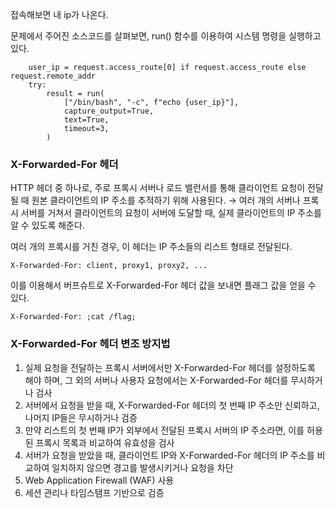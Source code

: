 접속해보면 내 ip가 나온다.

문제에서 주어진 소스코드를 살펴보면, run() 함수를 이용하여 시스템 명령을 실행하고 있다.
```
    user_ip = request.access_route[0] if request.access_route else request.remote_addr
    try:
        result = run(
            ["/bin/bash", "-c", f"echo {user_ip}"],
            capture_output=True,
            text=True,
            timeout=3,
        )
```

### X-Forwarded-For 헤더
HTTP 헤더 중 하나로, 주로 프록시 서버나 로드 밸런서를 통해 클라이언트 요청이 전달될 때 원본 클라이언트의 IP 주소를 추적하기 위해 사용된다.
→ 여러 개의 서버나 프록시 서버를 거쳐서 클라이언트의 요청이 서버에 도달할 때, 실제 클라이언트의 IP 주소를 알 수 있도록 해준다.

여러 개의 프록시를 거친 경우, 이 헤더는 IP 주소들의 리스트 형태로 전달된다.
```
X-Forwarded-For: client, proxy1, proxy2, ...
```

이를 이용해서 버프슈트로 X-Forwarded-For 헤더 값을 보내면 플래그 값을 얻을 수 있다.
```
X-Forwarded-For: ;cat /flag;
```

### X-Forwarded-For 헤더 변조 방지법
1. 실제 요청을 전달하는 프록시 서버에서만 X-Forwarded-For 헤더를 설정하도록 해야 하며, 그 외의 서버나 사용자 요청에서는 X-Forwarded-For 헤더를 무시하거나 검사
2. 서버에서 요청을 받을 때, X-Forwarded-For 헤더의 첫 번째 IP 주소만 신뢰하고, 나머지 IP들은 무시하거나 검증
3. 만약 리스트의 첫 번째 IP가 외부에서 전달된 프록시 서버의 IP 주소라면, 이를 허용된 프록시 목록과 비교하여 유효성을 검사
4. 서버가 요청을 받았을 때, 클라이언트 IP와 X-Forwarded-For 헤더의 IP 주소를 비교하여 일치하지 않으면 경고를 발생시키거나 요청을 차단
5. Web Application Firewall (WAF) 사용
6. 세션 관리나 타임스탬프 기반으로 검증
